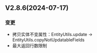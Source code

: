 ## V2.8.6(2024-07-17)

### 变更
- 拷贝实体不变属性：EntityUtils.update -> EntityUtils.copyNotUpdatableFields
- 最大返回行数限制

